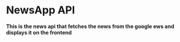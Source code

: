# NewsApp API

**This is the news api that fetches the news from the google ews and displays it on the frontend**